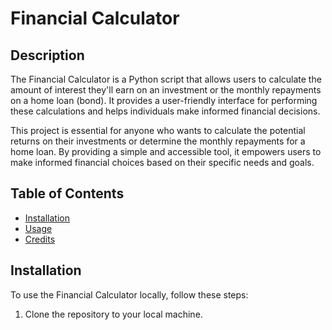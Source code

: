 # Financial Calculator

## Description
The Financial Calculator is a Python script that allows users to calculate the amount of interest they'll earn on an investment or the monthly repayments on a home loan (bond). It provides a user-friendly interface for performing these calculations and helps individuals make informed financial decisions.

This project is essential for anyone who wants to calculate the potential returns on their investments or determine the monthly repayments for a home loan. By providing a simple and accessible tool, it empowers users to make informed financial choices based on their specific needs and goals.

## Table of Contents
- [Installation](#installation)
- [Usage](#usage)
- [Credits](#credits)

## Installation
To use the Financial Calculator locally, follow these steps:

1. Clone the repository to your local machine.

